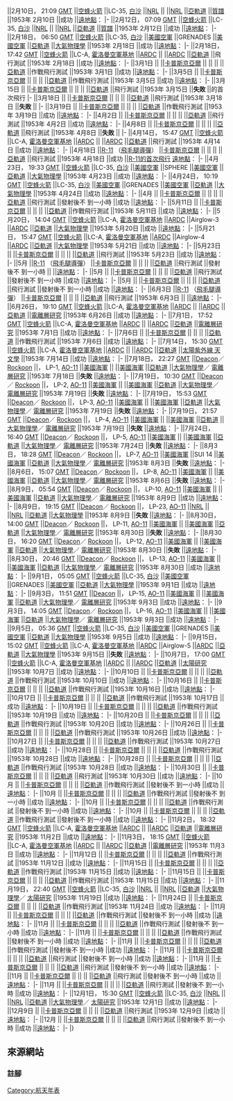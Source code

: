 ||<span id="2月"></span>2月10日，
21:09 [GMT](https://zh.wikipedia.org/wiki/GMT "wikilink") ||[空蜂火箭](https://zh.wikipedia.org/wiki/空蜂火箭 "wikilink") ||LC-35, [白沙](https://zh.wikipedia.org/wiki/白沙導彈靶場 "wikilink") ||[NRL](../Page/美國海軍研究實驗室.md "wikilink") || ||[NRL](../Page/美國海軍研究實驗室.md "wikilink") ||[亞軌道](https://zh.wikipedia.org/wiki/亞軌道 "wikilink") ||[質譜](https://zh.wikipedia.org/wiki/質譜 "wikilink") ||1953年
2月10日 ||成功 ||[遠地點](https://zh.wikipedia.org/wiki/遠地點 "wikilink")： |- ||2月12日，
07:09 [GMT](https://zh.wikipedia.org/wiki/GMT "wikilink") ||[空蜂火箭](https://zh.wikipedia.org/wiki/空蜂火箭 "wikilink") ||LC-35, [白沙](https://zh.wikipedia.org/wiki/白沙導彈靶場 "wikilink") ||[NRL](../Page/美國海軍研究實驗室.md "wikilink") || ||[NRL](../Page/美國海軍研究實驗室.md "wikilink") ||[亞軌道](https://zh.wikipedia.org/wiki/亞軌道 "wikilink") ||[質譜](https://zh.wikipedia.org/wiki/質譜 "wikilink") ||1953年
2月12日 ||成功 ||[遠地點](https://zh.wikipedia.org/wiki/遠地點 "wikilink")： |- ||2月18日，
06:50 [GMT](https://zh.wikipedia.org/wiki/GMT "wikilink") ||[空蜂火箭](https://zh.wikipedia.org/wiki/空蜂火箭 "wikilink") ||LC-35, [白沙](https://zh.wikipedia.org/wiki/白沙導彈靶場 "wikilink") ||[美國空軍](https://zh.wikipedia.org/wiki/美國空軍 "wikilink") ||GRENADES ||[美國空軍](https://zh.wikipedia.org/wiki/美國空軍 "wikilink") ||[亞軌道](https://zh.wikipedia.org/wiki/亞軌道 "wikilink") ||[大氣物理學](https://zh.wikipedia.org/wiki/大氣物理學 "wikilink") ||1953年
2月18日 ||成功 ||[遠地點](https://zh.wikipedia.org/wiki/遠地點 "wikilink")： |- ||2月18日，
17:42 [GMT](https://zh.wikipedia.org/wiki/GMT "wikilink") ||[空蜂火箭](https://zh.wikipedia.org/wiki/空蜂火箭 "wikilink") ||LC-A,
[霍洛曼空軍基地](https://zh.wikipedia.org/wiki/霍洛曼空軍基地 "wikilink") ||[ARDC](https://zh.wikipedia.org/wiki/空軍研發司令部 "wikilink") || ||[ARDC](https://zh.wikipedia.org/wiki/空軍研發司令部 "wikilink") ||[亞軌道](https://zh.wikipedia.org/wiki/亞軌道 "wikilink") ||飛行測試 ||1953年
2月18日 ||成功 ||[遠地點](https://zh.wikipedia.org/wiki/遠地點 "wikilink")： |- ||<span id="3月"></span>3月1日 || ||[卡普斯京亞爾](https://zh.wikipedia.org/wiki/卡普斯京亞爾 "wikilink") || || || ||[亞軌道](https://zh.wikipedia.org/wiki/亞軌道 "wikilink") ||作戰飛行測試 ||1953年
3月1日 ||成功 ||[遠地點](https://zh.wikipedia.org/wiki/遠地點 "wikilink")： |- ||3月5日 || ||[卡普斯京亞爾](https://zh.wikipedia.org/wiki/卡普斯京亞爾 "wikilink") || || || ||[亞軌道](https://zh.wikipedia.org/wiki/亞軌道 "wikilink") ||作戰飛行測試 ||1953年
3月5日 ||成功 ||[遠地點](https://zh.wikipedia.org/wiki/遠地點 "wikilink")： |- ||3月15日 || ||[卡普斯京亞爾](https://zh.wikipedia.org/wiki/卡普斯京亞爾 "wikilink") || || || ||[亞軌道](https://zh.wikipedia.org/wiki/亞軌道 "wikilink") ||飛行測試 ||1953年
3月15日 ||**失敗** ||的首次飛行 |- ||3月18日 || ||[卡普斯京亞爾](https://zh.wikipedia.org/wiki/卡普斯京亞爾 "wikilink") || || || ||[亞軌道](https://zh.wikipedia.org/wiki/亞軌道 "wikilink") ||飛行測試 ||1953年
3月18日 ||**失敗** || |- ||3月19日 || ||[卡普斯京亞爾](https://zh.wikipedia.org/wiki/卡普斯京亞爾 "wikilink") || || || ||[亞軌道](https://zh.wikipedia.org/wiki/亞軌道 "wikilink") ||作戰飛行測試 ||1953年
3月19日 ||成功 ||[遠地點](https://zh.wikipedia.org/wiki/遠地點 "wikilink")： |- ||<span id="4月"></span>4月2日 || ||[卡普斯京亞爾](https://zh.wikipedia.org/wiki/卡普斯京亞爾 "wikilink") || || || ||[亞軌道](https://zh.wikipedia.org/wiki/亞軌道 "wikilink") ||飛行測試 ||1953年
4月2日 ||成功 ||[遠地點](https://zh.wikipedia.org/wiki/遠地點 "wikilink")： |- ||4月8日 || ||[卡普斯京亞爾](https://zh.wikipedia.org/wiki/卡普斯京亞爾 "wikilink") || || || ||[亞軌道](https://zh.wikipedia.org/wiki/亞軌道 "wikilink") ||飛行測試 ||1953年
4月8日 ||**失敗** || |- ||4月14日，
15:47 [GMT](https://zh.wikipedia.org/wiki/GMT "wikilink") ||[空蜂火箭](https://zh.wikipedia.org/wiki/空蜂火箭 "wikilink") ||LC-A,
[霍洛曼空軍基地](https://zh.wikipedia.org/wiki/霍洛曼空軍基地 "wikilink") ||[ARDC](https://zh.wikipedia.org/wiki/空軍研發司令部 "wikilink") || ||[ARDC](https://zh.wikipedia.org/wiki/空軍研發司令部 "wikilink") ||[亞軌道](https://zh.wikipedia.org/wiki/亞軌道 "wikilink") ||飛行測試 ||1953年
4月14日 ||成功 ||[遠地點](https://zh.wikipedia.org/wiki/遠地點 "wikilink")： |- ||4月18日 ||[R-11](https://zh.wikipedia.org/wiki/R-11 "wikilink")
（[飛毛腿導彈](https://zh.wikipedia.org/wiki/飛毛腿導彈 "wikilink")） ||[卡普斯京亞爾](https://zh.wikipedia.org/wiki/卡普斯京亞爾 "wikilink") || || || ||[亞軌道](https://zh.wikipedia.org/wiki/亞軌道 "wikilink") ||飛行測試 ||1953年
4月18日 ||成功 ||[R-11的首次飛行](https://zh.wikipedia.org/wiki/R-11 "wikilink")
[遠地點](https://zh.wikipedia.org/wiki/遠地點 "wikilink")： |- ||4月23日，
19:33 [GMT](https://zh.wikipedia.org/wiki/GMT "wikilink") ||[空蜂火箭](https://zh.wikipedia.org/wiki/空蜂火箭 "wikilink") ||LC-35, [白沙](https://zh.wikipedia.org/wiki/白沙導彈靶場 "wikilink") ||[美國空軍](https://zh.wikipedia.org/wiki/美國空軍 "wikilink") ||SPHERE ||[美國空軍](https://zh.wikipedia.org/wiki/美國空軍 "wikilink") ||[亞軌道](https://zh.wikipedia.org/wiki/亞軌道 "wikilink") ||[大氣物理學](https://zh.wikipedia.org/wiki/大氣物理學 "wikilink") ||1953年
4月23日 ||成功 ||[遠地點](https://zh.wikipedia.org/wiki/遠地點 "wikilink")： |- ||4月24日，
10:19 [GMT](https://zh.wikipedia.org/wiki/GMT "wikilink") ||[空蜂火箭](https://zh.wikipedia.org/wiki/空蜂火箭 "wikilink") ||LC-35, [白沙](https://zh.wikipedia.org/wiki/白沙導彈靶場 "wikilink") ||[美國空軍](https://zh.wikipedia.org/wiki/美國空軍 "wikilink") ||GRENADES ||[美國空軍](https://zh.wikipedia.org/wiki/美國空軍 "wikilink") ||[亞軌道](https://zh.wikipedia.org/wiki/亞軌道 "wikilink") ||[大氣物理學](https://zh.wikipedia.org/wiki/大氣物理學 "wikilink") ||1953年
4月24日 ||成功 ||[遠地點](https://zh.wikipedia.org/wiki/遠地點 "wikilink")： |- ||4月 || ||[卡普斯京亞爾](https://zh.wikipedia.org/wiki/卡普斯京亞爾 "wikilink") || || || ||[亞軌道](https://zh.wikipedia.org/wiki/亞軌道 "wikilink") ||飛行測試 ||發射後不
到一小時 ||成功 ||[遠地點](https://zh.wikipedia.org/wiki/遠地點 "wikilink")： |- ||<span id="5月"></span>5月11日 || ||[卡普斯京亞爾](https://zh.wikipedia.org/wiki/卡普斯京亞爾 "wikilink") || || || ||[亞軌道](https://zh.wikipedia.org/wiki/亞軌道 "wikilink") ||作戰飛行測試 ||1953年
5月11日 ||成功 ||[遠地點](https://zh.wikipedia.org/wiki/遠地點 "wikilink")： |- ||5月20日，
14:04 [GMT](https://zh.wikipedia.org/wiki/GMT "wikilink") ||[空蜂火箭](https://zh.wikipedia.org/wiki/空蜂火箭 "wikilink") ||LC-A,
[霍洛曼空軍基地](https://zh.wikipedia.org/wiki/霍洛曼空軍基地 "wikilink") ||[ARDC](https://zh.wikipedia.org/wiki/空軍研發司令部 "wikilink") ||Airglow-3 ||[ARDC](https://zh.wikipedia.org/wiki/空軍研發司令部 "wikilink") ||[亞軌道](https://zh.wikipedia.org/wiki/亞軌道 "wikilink") ||[大氣物理學](https://zh.wikipedia.org/wiki/大氣物理學 "wikilink") ||1953年
5月20日 ||成功 ||[遠地點](https://zh.wikipedia.org/wiki/遠地點 "wikilink")： |- ||5月21日，
15:47 [GMT](https://zh.wikipedia.org/wiki/GMT "wikilink") ||[空蜂火箭](https://zh.wikipedia.org/wiki/空蜂火箭 "wikilink") ||LC-A,
[霍洛曼空軍基地](https://zh.wikipedia.org/wiki/霍洛曼空軍基地 "wikilink") ||[ARDC](https://zh.wikipedia.org/wiki/空軍研發司令部 "wikilink") ||Airglow-4 ||[ARDC](https://zh.wikipedia.org/wiki/空軍研發司令部 "wikilink") ||[亞軌道](https://zh.wikipedia.org/wiki/亞軌道 "wikilink") ||[大氣物理學](https://zh.wikipedia.org/wiki/大氣物理學 "wikilink") ||1953年
5月21日 ||成功 ||[遠地點](https://zh.wikipedia.org/wiki/遠地點 "wikilink")： |- ||5月23日 || ||[卡普斯京亞爾](https://zh.wikipedia.org/wiki/卡普斯京亞爾 "wikilink") || || || ||[亞軌道](https://zh.wikipedia.org/wiki/亞軌道 "wikilink") ||飛行測試 ||1953年
5月23日 ||成功 ||[遠地點](https://zh.wikipedia.org/wiki/遠地點 "wikilink")： |- ||5月 ||[R-11](https://zh.wikipedia.org/wiki/R-11 "wikilink")
（[飛毛腿導彈](https://zh.wikipedia.org/wiki/飛毛腿導彈 "wikilink")） ||[卡普斯京亞爾](https://zh.wikipedia.org/wiki/卡普斯京亞爾 "wikilink") || || || ||[亞軌道](https://zh.wikipedia.org/wiki/亞軌道 "wikilink") ||飛行測試 ||發射後不
到一小時 || ||[遠地點](https://zh.wikipedia.org/wiki/遠地點 "wikilink")： |- ||5月 || ||[卡普斯京亞爾](https://zh.wikipedia.org/wiki/卡普斯京亞爾 "wikilink") || || || ||[亞軌道](https://zh.wikipedia.org/wiki/亞軌道 "wikilink") ||飛行測試 ||發射後不
到一小時 ||成功 ||[遠地點](https://zh.wikipedia.org/wiki/遠地點 "wikilink")： |- ||5月 || ||[卡普斯京亞爾](https://zh.wikipedia.org/wiki/卡普斯京亞爾 "wikilink") || || || ||[亞軌道](https://zh.wikipedia.org/wiki/亞軌道 "wikilink") ||飛行測試 ||發射後不
到一小時 ||成功 ||[遠地點](https://zh.wikipedia.org/wiki/遠地點 "wikilink")： |- ||<span id="6月"></span>6月3日 ||[R-11](https://zh.wikipedia.org/wiki/R-11 "wikilink")
（[飛毛腿導彈](https://zh.wikipedia.org/wiki/飛毛腿導彈 "wikilink")） ||[卡普斯京亞爾](https://zh.wikipedia.org/wiki/卡普斯京亞爾 "wikilink") || || || ||[亞軌道](https://zh.wikipedia.org/wiki/亞軌道 "wikilink") ||飛行測試 ||1953年
6月3日 || ||[遠地點](https://zh.wikipedia.org/wiki/遠地點 "wikilink")： |- ||6月26日，
19:10 [GMT](https://zh.wikipedia.org/wiki/GMT "wikilink") ||[空蜂火箭](https://zh.wikipedia.org/wiki/空蜂火箭 "wikilink") ||LC-A,
[霍洛曼空軍基地](https://zh.wikipedia.org/wiki/霍洛曼空軍基地 "wikilink") ||[ARDC](https://zh.wikipedia.org/wiki/空軍研發司令部 "wikilink") || ||[ARDC](https://zh.wikipedia.org/wiki/空軍研發司令部 "wikilink") ||[亞軌道](https://zh.wikipedia.org/wiki/亞軌道 "wikilink") ||[電離層研究](https://zh.wikipedia.org/wiki/電離層 "wikilink") ||1953年
6月26日 ||成功 ||[遠地點](https://zh.wikipedia.org/wiki/遠地點 "wikilink")： |- ||<span id="7月"></span>7月1日，
17:52 [GMT](https://zh.wikipedia.org/wiki/GMT "wikilink") ||[空蜂火箭](https://zh.wikipedia.org/wiki/空蜂火箭 "wikilink") ||LC-A,
[霍洛曼空軍基地](https://zh.wikipedia.org/wiki/霍洛曼空軍基地 "wikilink") ||[ARDC](https://zh.wikipedia.org/wiki/空軍研發司令部 "wikilink") || ||[ARDC](https://zh.wikipedia.org/wiki/空軍研發司令部 "wikilink") ||[亞軌道](https://zh.wikipedia.org/wiki/亞軌道 "wikilink") ||[電離層研究](https://zh.wikipedia.org/wiki/電離層 "wikilink") ||1953年
7月1日 ||成功 ||[遠地點](https://zh.wikipedia.org/wiki/遠地點 "wikilink")： |- ||7月6日 || ||[卡普斯京亞爾](https://zh.wikipedia.org/wiki/卡普斯京亞爾 "wikilink") || || || ||[亞軌道](https://zh.wikipedia.org/wiki/亞軌道 "wikilink") ||作戰飛行測試 ||1953年
7月6日 ||成功 ||[遠地點](https://zh.wikipedia.org/wiki/遠地點 "wikilink")： |- ||7月14日，
15:30 [GMT](https://zh.wikipedia.org/wiki/GMT "wikilink") ||[空蜂火箭](https://zh.wikipedia.org/wiki/空蜂火箭 "wikilink") ||LC-A,
[霍洛曼空軍基地](https://zh.wikipedia.org/wiki/霍洛曼空軍基地 "wikilink") ||[ARDC](https://zh.wikipedia.org/wiki/空軍研發司令部 "wikilink") || ||[ARDC](https://zh.wikipedia.org/wiki/空軍研發司令部 "wikilink") ||[亞軌道](https://zh.wikipedia.org/wiki/亞軌道 "wikilink") ||[太陽](https://zh.wikipedia.org/wiki/太陽 "wikilink")[紫外線
天文學](../Page/紫外線天文學.md "wikilink") ||1953年
7月14日 ||成功 ||[遠地點](https://zh.wikipedia.org/wiki/遠地點 "wikilink")： |- ||7月18日，
22:27 [GMT](https://zh.wikipedia.org/wiki/GMT "wikilink") ||[Deacon](https://zh.wikipedia.org/wiki/Deacon_\(rocket\) "wikilink")／
[Rockoon](https://zh.wikipedia.org/wiki/Rockoon "wikilink") ||，
LP-1, [AO-11](https://zh.wikipedia.org/wiki/Atlantic_Ocean_Launch_Site_11 "wikilink") ||[美國海軍](../Page/美國海軍.md "wikilink") || ||[美國海軍](../Page/美國海軍.md "wikilink") ||[亞軌道](https://zh.wikipedia.org/wiki/亞軌道 "wikilink") ||[大氣物理學](https://zh.wikipedia.org/wiki/大氣物理學 "wikilink")／
[電離層研究](https://zh.wikipedia.org/wiki/電離層 "wikilink") ||1953年
7月18日 ||**失敗** ||[遠地點](https://zh.wikipedia.org/wiki/遠地點 "wikilink")： |- ||7月19日，
10:30 [GMT](https://zh.wikipedia.org/wiki/GMT "wikilink") ||[Deacon](https://zh.wikipedia.org/wiki/Deacon_\(rocket\) "wikilink")／
[Rockoon](https://zh.wikipedia.org/wiki/Rockoon "wikilink") ||，
LP-2, [AO-11](https://zh.wikipedia.org/wiki/Atlantic_Ocean_Launch_Site_11 "wikilink") ||[美國海軍](../Page/美國海軍.md "wikilink") || ||[美國海軍](../Page/美國海軍.md "wikilink") ||[亞軌道](https://zh.wikipedia.org/wiki/亞軌道 "wikilink") ||[大氣物理學](https://zh.wikipedia.org/wiki/大氣物理學 "wikilink")／
[電離層研究](https://zh.wikipedia.org/wiki/電離層 "wikilink") ||1953年
7月19日 ||**失敗** ||[遠地點](https://zh.wikipedia.org/wiki/遠地點 "wikilink")： |- ||7月19日，
15:53 [GMT](https://zh.wikipedia.org/wiki/GMT "wikilink") ||[Deacon](https://zh.wikipedia.org/wiki/Deacon_\(rocket\) "wikilink")／
[Rockoon](https://zh.wikipedia.org/wiki/Rockoon "wikilink") ||，
LP-3, [AO-11](https://zh.wikipedia.org/wiki/Atlantic_Ocean_Launch_Site_11 "wikilink") ||[美國海軍](../Page/美國海軍.md "wikilink") || ||[美國海軍](../Page/美國海軍.md "wikilink") ||[亞軌道](https://zh.wikipedia.org/wiki/亞軌道 "wikilink") ||[大氣物理學](https://zh.wikipedia.org/wiki/大氣物理學 "wikilink")／
[電離層研究](https://zh.wikipedia.org/wiki/電離層 "wikilink") ||1953年
7月19日 ||**失敗** ||[遠地點](https://zh.wikipedia.org/wiki/遠地點 "wikilink")： |- ||7月19日，
21:57 [GMT](https://zh.wikipedia.org/wiki/GMT "wikilink") ||[Deacon](https://zh.wikipedia.org/wiki/Deacon_\(rocket\) "wikilink")／
[Rockoon](https://zh.wikipedia.org/wiki/Rockoon "wikilink") ||，
LP-4, [AO-11](https://zh.wikipedia.org/wiki/Atlantic_Ocean_Launch_Site_11 "wikilink") ||[美國海軍](../Page/美國海軍.md "wikilink") || ||[美國海軍](../Page/美國海軍.md "wikilink") ||[亞軌道](https://zh.wikipedia.org/wiki/亞軌道 "wikilink") ||[大氣物理學](https://zh.wikipedia.org/wiki/大氣物理學 "wikilink")／
[電離層研究](https://zh.wikipedia.org/wiki/電離層 "wikilink") ||1953年
7月19日 ||**失敗** ||[遠地點](https://zh.wikipedia.org/wiki/遠地點 "wikilink")： |- ||7月24日，
16:40 [GMT](https://zh.wikipedia.org/wiki/GMT "wikilink") ||[Deacon](https://zh.wikipedia.org/wiki/Deacon_\(rocket\) "wikilink")／
[Rockoon](https://zh.wikipedia.org/wiki/Rockoon "wikilink") ||，
LP-5, [AO-11](https://zh.wikipedia.org/wiki/Atlantic_Ocean_Launch_Site_11 "wikilink") ||[美國海軍](../Page/美國海軍.md "wikilink") || ||[美國海軍](../Page/美國海軍.md "wikilink") ||[亞軌道](https://zh.wikipedia.org/wiki/亞軌道 "wikilink") ||[大氣物理學](https://zh.wikipedia.org/wiki/大氣物理學 "wikilink")／
[電離層研究](https://zh.wikipedia.org/wiki/電離層 "wikilink") ||1953年
7月24日 ||**失敗** ||[遠地點](https://zh.wikipedia.org/wiki/遠地點 "wikilink")： |- ||<span id="8月"></span>8月3日，
18:28 [GMT](https://zh.wikipedia.org/wiki/GMT "wikilink") ||[Deacon](https://zh.wikipedia.org/wiki/Deacon_\(rocket\) "wikilink")／
[Rockoon](https://zh.wikipedia.org/wiki/Rockoon "wikilink") ||，
LP-7, [AO-11](https://zh.wikipedia.org/wiki/Atlantic_Ocean_Launch_Site_11 "wikilink") ||[美國海軍](../Page/美國海軍.md "wikilink") ||SUI 14 ||[美國海軍](../Page/美國海軍.md "wikilink") ||[亞軌道](https://zh.wikipedia.org/wiki/亞軌道 "wikilink") ||[大氣物理學](https://zh.wikipedia.org/wiki/大氣物理學 "wikilink")／
[電離層研究](https://zh.wikipedia.org/wiki/電離層 "wikilink") ||1953年
8月3日 ||**失敗** ||[遠地點](https://zh.wikipedia.org/wiki/遠地點 "wikilink")： |- ||8月6日，
15:07 [GMT](https://zh.wikipedia.org/wiki/GMT "wikilink") ||[Deacon](https://zh.wikipedia.org/wiki/Deacon_\(rocket\) "wikilink")／
[Rockoon](https://zh.wikipedia.org/wiki/Rockoon "wikilink") ||，
LP-8, [AO-11](https://zh.wikipedia.org/wiki/Atlantic_Ocean_Launch_Site_11 "wikilink") ||[美國海軍](../Page/美國海軍.md "wikilink") || ||[美國海軍](../Page/美國海軍.md "wikilink") ||[亞軌道](https://zh.wikipedia.org/wiki/亞軌道 "wikilink") ||[大氣物理學](https://zh.wikipedia.org/wiki/大氣物理學 "wikilink")／
[電離層研究](https://zh.wikipedia.org/wiki/電離層 "wikilink") ||1953年
8月6日 ||**失敗** ||[遠地點](https://zh.wikipedia.org/wiki/遠地點 "wikilink")： |- ||8月9日，
05:54 [GMT](https://zh.wikipedia.org/wiki/GMT "wikilink") ||[Deacon](https://zh.wikipedia.org/wiki/Deacon_\(rocket\) "wikilink")／
[Rockoon](https://zh.wikipedia.org/wiki/Rockoon "wikilink") ||，
LP-10, [AO-11](https://zh.wikipedia.org/wiki/Atlantic_Ocean_Launch_Site_11 "wikilink") ||[美國海軍](../Page/美國海軍.md "wikilink") || ||[美國海軍](../Page/美國海軍.md "wikilink") ||[亞軌道](https://zh.wikipedia.org/wiki/亞軌道 "wikilink") ||[大氣物理學](https://zh.wikipedia.org/wiki/大氣物理學 "wikilink")／
[電離層研究](https://zh.wikipedia.org/wiki/電離層 "wikilink") ||1953年
8月9日 ||成功 ||[遠地點](https://zh.wikipedia.org/wiki/遠地點 "wikilink")： |- ||8月9日，
19:15 [GMT](https://zh.wikipedia.org/wiki/GMT "wikilink") ||[Deacon](https://zh.wikipedia.org/wiki/Deacon_\(rocket\) "wikilink")／
[Rockoon](https://zh.wikipedia.org/wiki/Rockoon "wikilink") ||，
LP-23, [AO-11](https://zh.wikipedia.org/wiki/Atlantic_Ocean_Launch_Site_11 "wikilink") ||[NRL](../Page/美國海軍研究實驗室.md "wikilink") || ||[NRL](../Page/美國海軍研究實驗室.md "wikilink") ||[亞軌道](https://zh.wikipedia.org/wiki/亞軌道 "wikilink") ||[大氣物理學](https://zh.wikipedia.org/wiki/大氣物理學 "wikilink") ||1953年
8月9日 ||**失敗** ||[遠地點](https://zh.wikipedia.org/wiki/遠地點 "wikilink")： |- ||8月30日，
14:00 [GMT](https://zh.wikipedia.org/wiki/GMT "wikilink") ||[Deacon](https://zh.wikipedia.org/wiki/Deacon_\(rocket\) "wikilink")／
[Rockoon](https://zh.wikipedia.org/wiki/Rockoon "wikilink") ||，
LP-11, [AO-11](https://zh.wikipedia.org/wiki/Atlantic_Ocean_Launch_Site_11 "wikilink") ||[美國海軍](../Page/美國海軍.md "wikilink") || ||[美國海軍](../Page/美國海軍.md "wikilink") ||[亞軌道](https://zh.wikipedia.org/wiki/亞軌道 "wikilink") ||[大氣物理學](https://zh.wikipedia.org/wiki/大氣物理學 "wikilink")／
[電離層研究](https://zh.wikipedia.org/wiki/電離層 "wikilink") ||1953年
8月30日 ||**失敗** ||[遠地點](https://zh.wikipedia.org/wiki/遠地點 "wikilink")： |- ||8月30日，
16:20 [GMT](https://zh.wikipedia.org/wiki/GMT "wikilink") ||[Deacon](https://zh.wikipedia.org/wiki/Deacon_\(rocket\) "wikilink")／
[Rockoon](https://zh.wikipedia.org/wiki/Rockoon "wikilink") ||，
LP-12, [AO-11](https://zh.wikipedia.org/wiki/Atlantic_Ocean_Launch_Site_11 "wikilink") ||[美國海軍](../Page/美國海軍.md "wikilink") || ||[美國海軍](../Page/美國海軍.md "wikilink") ||[亞軌道](https://zh.wikipedia.org/wiki/亞軌道 "wikilink") ||[大氣物理學](https://zh.wikipedia.org/wiki/大氣物理學 "wikilink")／
[電離層研究](https://zh.wikipedia.org/wiki/電離層 "wikilink") ||1953年
8月30日 ||**失敗** ||[遠地點](https://zh.wikipedia.org/wiki/遠地點 "wikilink")： |- ||8月30日，
20:46 [GMT](https://zh.wikipedia.org/wiki/GMT "wikilink") ||[Deacon](https://zh.wikipedia.org/wiki/Deacon_\(rocket\) "wikilink")／
[Rockoon](https://zh.wikipedia.org/wiki/Rockoon "wikilink") ||，
LP-13, [AO-11](https://zh.wikipedia.org/wiki/Atlantic_Ocean_Launch_Site_11 "wikilink") ||[美國海軍](../Page/美國海軍.md "wikilink") || ||[美國海軍](../Page/美國海軍.md "wikilink") ||[亞軌道](https://zh.wikipedia.org/wiki/亞軌道 "wikilink") ||[大氣物理學](https://zh.wikipedia.org/wiki/大氣物理學 "wikilink")／
[電離層研究](https://zh.wikipedia.org/wiki/電離層 "wikilink") ||1953年
8月30日 ||成功 ||[遠地點](https://zh.wikipedia.org/wiki/遠地點 "wikilink")： |- ||<span id="9月"></span>9月1日，
05:05 [GMT](https://zh.wikipedia.org/wiki/GMT "wikilink") ||[空蜂火箭](https://zh.wikipedia.org/wiki/空蜂火箭 "wikilink") ||LC-35, [白沙](https://zh.wikipedia.org/wiki/白沙導彈靶場 "wikilink") ||[美國空軍](https://zh.wikipedia.org/wiki/美國空軍 "wikilink") ||GRENADES ||[美國空軍](https://zh.wikipedia.org/wiki/美國空軍 "wikilink") ||[亞軌道](https://zh.wikipedia.org/wiki/亞軌道 "wikilink") ||[大氣物理學](https://zh.wikipedia.org/wiki/大氣物理學 "wikilink") ||1953年
9月1日 ||成功 ||[遠地點](https://zh.wikipedia.org/wiki/遠地點 "wikilink")： |- ||9月3日，
11:51 [GMT](https://zh.wikipedia.org/wiki/GMT "wikilink") ||[Deacon](https://zh.wikipedia.org/wiki/Deacon_\(rocket\) "wikilink") ||，
LP-15, [AO-11](https://zh.wikipedia.org/wiki/Atlantic_Ocean_Launch_Site_11 "wikilink") ||[美國海軍](../Page/美國海軍.md "wikilink") || ||[美國海軍](../Page/美國海軍.md "wikilink") ||[亞軌道](https://zh.wikipedia.org/wiki/亞軌道 "wikilink") ||[大氣物理學](https://zh.wikipedia.org/wiki/大氣物理學 "wikilink")／
[電離層研究](https://zh.wikipedia.org/wiki/電離層 "wikilink") ||1953年
9月3日 ||成功 ||[遠地點](https://zh.wikipedia.org/wiki/遠地點 "wikilink")： |- ||9月3日，
14:05 [GMT](https://zh.wikipedia.org/wiki/GMT "wikilink") ||[Deacon](https://zh.wikipedia.org/wiki/Deacon_\(rocket\) "wikilink")／
[Rockoon](https://zh.wikipedia.org/wiki/Rockoon "wikilink") ||，
LP-16, [AO-11](https://zh.wikipedia.org/wiki/Atlantic_Ocean_Launch_Site_11 "wikilink") ||[美國海軍](../Page/美國海軍.md "wikilink") || ||[美國海軍](../Page/美國海軍.md "wikilink") ||[亞軌道](https://zh.wikipedia.org/wiki/亞軌道 "wikilink") ||[大氣物理學](https://zh.wikipedia.org/wiki/大氣物理學 "wikilink")／
[電離層研究](https://zh.wikipedia.org/wiki/電離層 "wikilink") ||1953年
9月3日 ||成功 ||[遠地點](https://zh.wikipedia.org/wiki/遠地點 "wikilink")： |- ||9月5日，
05:36 [GMT](https://zh.wikipedia.org/wiki/GMT "wikilink") ||[空蜂火箭](https://zh.wikipedia.org/wiki/空蜂火箭 "wikilink") ||LC-35, [白沙](https://zh.wikipedia.org/wiki/白沙導彈靶場 "wikilink") ||[美國空軍](https://zh.wikipedia.org/wiki/美國空軍 "wikilink") ||GRENADES ||[美國空軍](https://zh.wikipedia.org/wiki/美國空軍 "wikilink") ||[亞軌道](https://zh.wikipedia.org/wiki/亞軌道 "wikilink") ||[大氣物理學](https://zh.wikipedia.org/wiki/大氣物理學 "wikilink") ||1953年
9月5日 ||成功 ||[遠地點](https://zh.wikipedia.org/wiki/遠地點 "wikilink")： |- ||9月15日，
15:02 [GMT](https://zh.wikipedia.org/wiki/GMT "wikilink") ||[空蜂火箭](https://zh.wikipedia.org/wiki/空蜂火箭 "wikilink") ||LC-A,
[霍洛曼空軍基地](https://zh.wikipedia.org/wiki/霍洛曼空軍基地 "wikilink") ||[ARDC](https://zh.wikipedia.org/wiki/空軍研發司令部 "wikilink") ||Airglow-5 ||[ARDC](https://zh.wikipedia.org/wiki/空軍研發司令部 "wikilink") ||[亞軌道](https://zh.wikipedia.org/wiki/亞軌道 "wikilink") ||[大氣物理學](https://zh.wikipedia.org/wiki/大氣物理學 "wikilink") ||1953年
9月15日 ||**失敗** ||[遠地點](https://zh.wikipedia.org/wiki/遠地點 "wikilink")： |- ||<span id="10月"></span>10月7日，
17:00 [GMT](https://zh.wikipedia.org/wiki/GMT "wikilink") ||[空蜂火箭](https://zh.wikipedia.org/wiki/空蜂火箭 "wikilink") ||LC-A,
[霍洛曼空軍基地](https://zh.wikipedia.org/wiki/霍洛曼空軍基地 "wikilink") ||[ARDC](https://zh.wikipedia.org/wiki/空軍研發司令部 "wikilink") || ||[ARDC](https://zh.wikipedia.org/wiki/空軍研發司令部 "wikilink") ||[亞軌道](https://zh.wikipedia.org/wiki/亞軌道 "wikilink") ||[太陽研究](https://zh.wikipedia.org/wiki/太陽 "wikilink") ||1953年
10月7日 ||成功 ||[遠地點](https://zh.wikipedia.org/wiki/遠地點 "wikilink")： |- ||10月10日 || ||[卡普斯京亞爾](https://zh.wikipedia.org/wiki/卡普斯京亞爾 "wikilink") || || || ||[亞軌道](https://zh.wikipedia.org/wiki/亞軌道 "wikilink") ||作戰飛行測試 ||1953年
10月10日 ||成功 ||[遠地點](https://zh.wikipedia.org/wiki/遠地點 "wikilink")： |- ||10月16日 || ||[卡普斯京亞爾](https://zh.wikipedia.org/wiki/卡普斯京亞爾 "wikilink") || || || ||[亞軌道](https://zh.wikipedia.org/wiki/亞軌道 "wikilink") ||作戰飛行測試 ||1953年
10月16日 ||成功 ||[遠地點](https://zh.wikipedia.org/wiki/遠地點 "wikilink")： |- ||10月17日 || ||[卡普斯京亞爾](https://zh.wikipedia.org/wiki/卡普斯京亞爾 "wikilink") || || || ||[亞軌道](https://zh.wikipedia.org/wiki/亞軌道 "wikilink") ||作戰飛行測試 ||1953年
10月17日 ||成功 ||[遠地點](https://zh.wikipedia.org/wiki/遠地點 "wikilink")： |- ||10月19日 || ||[卡普斯京亞爾](https://zh.wikipedia.org/wiki/卡普斯京亞爾 "wikilink") || || || ||[亞軌道](https://zh.wikipedia.org/wiki/亞軌道 "wikilink") ||作戰飛行測試 ||1953年
10月19日 ||成功 ||[遠地點](https://zh.wikipedia.org/wiki/遠地點 "wikilink")： |- ||10月20日 || ||[卡普斯京亞爾](https://zh.wikipedia.org/wiki/卡普斯京亞爾 "wikilink") || || || ||[亞軌道](https://zh.wikipedia.org/wiki/亞軌道 "wikilink") ||作戰飛行測試 ||1953年
10月20日 ||成功 ||[遠地點](https://zh.wikipedia.org/wiki/遠地點 "wikilink")： |- ||10月26日 || ||[卡普斯京亞爾](https://zh.wikipedia.org/wiki/卡普斯京亞爾 "wikilink") || || || ||[亞軌道](https://zh.wikipedia.org/wiki/亞軌道 "wikilink") ||作戰飛行測試 ||1953年
10月26日 ||成功 ||[遠地點](https://zh.wikipedia.org/wiki/遠地點 "wikilink")： |- ||10月27日 || ||[卡普斯京亞爾](https://zh.wikipedia.org/wiki/卡普斯京亞爾 "wikilink") || || || ||[亞軌道](https://zh.wikipedia.org/wiki/亞軌道 "wikilink") ||作戰飛行測試 ||1953年
10月27日 ||成功 ||[遠地點](https://zh.wikipedia.org/wiki/遠地點 "wikilink")： |- ||10月28日 || ||[卡普斯京亞爾](https://zh.wikipedia.org/wiki/卡普斯京亞爾 "wikilink") || || || ||[亞軌道](https://zh.wikipedia.org/wiki/亞軌道 "wikilink") ||作戰飛行測試 ||1953年
10月28日 ||成功 ||[遠地點](https://zh.wikipedia.org/wiki/遠地點 "wikilink")： |- ||10月28日 || ||[卡普斯京亞爾](https://zh.wikipedia.org/wiki/卡普斯京亞爾 "wikilink") || || || ||[亞軌道](https://zh.wikipedia.org/wiki/亞軌道 "wikilink") ||作戰飛行測試 ||1953年
10月28日 ||成功 ||[遠地點](https://zh.wikipedia.org/wiki/遠地點 "wikilink")： |- ||10月30日 || ||[卡普斯京亞爾](https://zh.wikipedia.org/wiki/卡普斯京亞爾 "wikilink") || || || ||[亞軌道](https://zh.wikipedia.org/wiki/亞軌道 "wikilink") ||飛行測試 ||1953年
10月30日 ||成功 ||[遠地點](https://zh.wikipedia.org/wiki/遠地點 "wikilink")： |- ||10月 || ||[卡普斯京亞爾](https://zh.wikipedia.org/wiki/卡普斯京亞爾 "wikilink") || || || ||[亞軌道](https://zh.wikipedia.org/wiki/亞軌道 "wikilink") ||作戰飛行測試 ||發射後不
到一小時 ||成功 ||[遠地點](https://zh.wikipedia.org/wiki/遠地點 "wikilink")： |- ||10月 || ||[卡普斯京亞爾](https://zh.wikipedia.org/wiki/卡普斯京亞爾 "wikilink") || || || ||[亞軌道](https://zh.wikipedia.org/wiki/亞軌道 "wikilink") ||作戰飛行測試 ||發射後不
到一小時 ||成功 ||[遠地點](https://zh.wikipedia.org/wiki/遠地點 "wikilink")： |- ||10月 || ||[卡普斯京亞爾](https://zh.wikipedia.org/wiki/卡普斯京亞爾 "wikilink") || || || ||[亞軌道](https://zh.wikipedia.org/wiki/亞軌道 "wikilink") ||作戰飛行測試 ||發射後不
到一小時 ||成功 ||[遠地點](https://zh.wikipedia.org/wiki/遠地點 "wikilink")： |- ||10月 || ||[卡普斯京亞爾](https://zh.wikipedia.org/wiki/卡普斯京亞爾 "wikilink") || || || ||[亞軌道](https://zh.wikipedia.org/wiki/亞軌道 "wikilink") ||作戰飛行測試 ||發射後不
到一小時 ||成功 ||[遠地點](https://zh.wikipedia.org/wiki/遠地點 "wikilink")： |- ||<span id="11月"></span>11月2日，
18:32 [GMT](https://zh.wikipedia.org/wiki/GMT "wikilink") ||[空蜂火箭](https://zh.wikipedia.org/wiki/空蜂火箭 "wikilink") ||LC-A,
[霍洛曼空軍基地](https://zh.wikipedia.org/wiki/霍洛曼空軍基地 "wikilink") ||[ARDC](https://zh.wikipedia.org/wiki/空軍研發司令部 "wikilink") || ||[ARDC](https://zh.wikipedia.org/wiki/空軍研發司令部 "wikilink") ||[亞軌道](https://zh.wikipedia.org/wiki/亞軌道 "wikilink") ||[電離層研究](https://zh.wikipedia.org/wiki/電離層 "wikilink") ||1953年
11月2日 ||成功 ||[遠地點](https://zh.wikipedia.org/wiki/遠地點 "wikilink")： |- ||11月3日，
18:15 [GMT](https://zh.wikipedia.org/wiki/GMT "wikilink") ||[空蜂火箭](https://zh.wikipedia.org/wiki/空蜂火箭 "wikilink") ||LC-A,
[霍洛曼空軍基地](https://zh.wikipedia.org/wiki/霍洛曼空軍基地 "wikilink") ||[ARDC](https://zh.wikipedia.org/wiki/空軍研發司令部 "wikilink") || ||[ARDC](https://zh.wikipedia.org/wiki/空軍研發司令部 "wikilink") ||[亞軌道](https://zh.wikipedia.org/wiki/亞軌道 "wikilink") ||[電離層研究](https://zh.wikipedia.org/wiki/電離層 "wikilink") ||1953年
11月3日 ||成功 ||[遠地點](https://zh.wikipedia.org/wiki/遠地點 "wikilink")： |- ||11月12日 || ||[卡普斯京亞爾](https://zh.wikipedia.org/wiki/卡普斯京亞爾 "wikilink") || || || ||[亞軌道](https://zh.wikipedia.org/wiki/亞軌道 "wikilink") ||作戰飛行測試 ||1953年
11月12日 ||成功 ||[遠地點](https://zh.wikipedia.org/wiki/遠地點 "wikilink")： |- ||11月15日 || ||[卡普斯京亞爾](https://zh.wikipedia.org/wiki/卡普斯京亞爾 "wikilink") || || || ||[亞軌道](https://zh.wikipedia.org/wiki/亞軌道 "wikilink") ||作戰飛行測試 ||1953年
11月15日 ||成功 ||[遠地點](https://zh.wikipedia.org/wiki/遠地點 "wikilink")： |- ||11月15日 || ||[卡普斯京亞爾](https://zh.wikipedia.org/wiki/卡普斯京亞爾 "wikilink") || || || ||[亞軌道](https://zh.wikipedia.org/wiki/亞軌道 "wikilink") ||作戰飛行測試 ||1953年
11月15日 ||成功 ||[遠地點](https://zh.wikipedia.org/wiki/遠地點 "wikilink")： |- ||11月19日，
22:40 [GMT](https://zh.wikipedia.org/wiki/GMT "wikilink") ||[空蜂火箭](https://zh.wikipedia.org/wiki/空蜂火箭 "wikilink") ||LC-35, [白沙](https://zh.wikipedia.org/wiki/白沙導彈靶場 "wikilink") ||[NRL](../Page/美國海軍研究實驗室.md "wikilink") || ||[NRL](../Page/美國海軍研究實驗室.md "wikilink") ||[亞軌道](https://zh.wikipedia.org/wiki/亞軌道 "wikilink") ||[大氣物理學](https://zh.wikipedia.org/wiki/大氣物理學 "wikilink")／
[太陽研究](https://zh.wikipedia.org/wiki/太陽 "wikilink") ||1953年
11月19日 ||成功 ||[遠地點](https://zh.wikipedia.org/wiki/遠地點 "wikilink")： |- ||11月24日 || ||[卡普斯京亞爾](https://zh.wikipedia.org/wiki/卡普斯京亞爾 "wikilink") || || || ||[亞軌道](https://zh.wikipedia.org/wiki/亞軌道 "wikilink") ||作戰飛行測試 ||1953年
11月24日 ||成功 ||[遠地點](https://zh.wikipedia.org/wiki/遠地點 "wikilink")： |- ||11月 || ||[卡普斯京亞爾](https://zh.wikipedia.org/wiki/卡普斯京亞爾 "wikilink") || || || ||[亞軌道](https://zh.wikipedia.org/wiki/亞軌道 "wikilink") ||作戰飛行測試 ||發射後不
到一小時 ||成功 ||[遠地點](https://zh.wikipedia.org/wiki/遠地點 "wikilink")： |- ||11月 || ||[卡普斯京亞爾](https://zh.wikipedia.org/wiki/卡普斯京亞爾 "wikilink") || || || ||[亞軌道](https://zh.wikipedia.org/wiki/亞軌道 "wikilink") ||作戰飛行測試 ||發射後不
到一小時 ||成功 ||[遠地點](https://zh.wikipedia.org/wiki/遠地點 "wikilink")： |- ||11月 || ||[卡普斯京亞爾](https://zh.wikipedia.org/wiki/卡普斯京亞爾 "wikilink") || || || ||[亞軌道](https://zh.wikipedia.org/wiki/亞軌道 "wikilink") ||作戰飛行測試 ||發射後不
到一小時 ||成功 ||[遠地點](https://zh.wikipedia.org/wiki/遠地點 "wikilink")： |- ||11月 || ||[卡普斯京亞爾](https://zh.wikipedia.org/wiki/卡普斯京亞爾 "wikilink") || || || ||[亞軌道](https://zh.wikipedia.org/wiki/亞軌道 "wikilink") ||作戰飛行測試 ||發射後不
到一小時 ||成功 ||[遠地點](https://zh.wikipedia.org/wiki/遠地點 "wikilink")： |- ||11月 || ||[卡普斯京亞爾](https://zh.wikipedia.org/wiki/卡普斯京亞爾 "wikilink") || || || ||[亞軌道](https://zh.wikipedia.org/wiki/亞軌道 "wikilink") ||飛行測試 ||發射後不
到一小時 ||成功 ||[遠地點](https://zh.wikipedia.org/wiki/遠地點 "wikilink")： |- ||11月 || ||[卡普斯京亞爾](https://zh.wikipedia.org/wiki/卡普斯京亞爾 "wikilink") || || || ||[亞軌道](https://zh.wikipedia.org/wiki/亞軌道 "wikilink") ||飛行測試 ||發射後不
到一小時 ||成功 ||[遠地點](https://zh.wikipedia.org/wiki/遠地點 "wikilink")： |- ||11月 || ||[卡普斯京亞爾](https://zh.wikipedia.org/wiki/卡普斯京亞爾 "wikilink") || || || ||[亞軌道](https://zh.wikipedia.org/wiki/亞軌道 "wikilink") ||飛行測試 ||發射後不
到一小時 ||成功 ||[遠地點](https://zh.wikipedia.org/wiki/遠地點 "wikilink")： |- ||11月 || ||[卡普斯京亞爾](https://zh.wikipedia.org/wiki/卡普斯京亞爾 "wikilink") || || || ||[亞軌道](https://zh.wikipedia.org/wiki/亞軌道 "wikilink") ||飛行測試 ||發射後不
到一小時 ||成功 ||[遠地點](https://zh.wikipedia.org/wiki/遠地點 "wikilink")： |- ||<span id="12月"></span>12月1日，
15:30 [GMT](https://zh.wikipedia.org/wiki/GMT "wikilink") ||[空蜂火箭](https://zh.wikipedia.org/wiki/空蜂火箭 "wikilink") ||LC-35, [白沙](https://zh.wikipedia.org/wiki/白沙導彈靶場 "wikilink") ||[NRL](../Page/美國海軍研究實驗室.md "wikilink") || ||[NRL](../Page/美國海軍研究實驗室.md "wikilink") ||[亞軌道](https://zh.wikipedia.org/wiki/亞軌道 "wikilink") ||[大氣物理學](https://zh.wikipedia.org/wiki/大氣物理學 "wikilink")／
[太陽研究](https://zh.wikipedia.org/wiki/太陽 "wikilink") ||1953年
12月1日 ||成功 ||[遠地點](https://zh.wikipedia.org/wiki/遠地點 "wikilink")： |- ||12月9日 || ||[卡普斯京亞爾](https://zh.wikipedia.org/wiki/卡普斯京亞爾 "wikilink") || || || ||[亞軌道](https://zh.wikipedia.org/wiki/亞軌道 "wikilink") ||飛行測試 ||1953年
12月9日 ||成功 ||[遠地點](https://zh.wikipedia.org/wiki/遠地點 "wikilink")： |- ||12月 || ||[卡普斯京亞爾](https://zh.wikipedia.org/wiki/卡普斯京亞爾 "wikilink") || || || ||[亞軌道](https://zh.wikipedia.org/wiki/亞軌道 "wikilink") ||飛行測試 ||發射後不
到一小時 ||成功 ||[遠地點](https://zh.wikipedia.org/wiki/遠地點 "wikilink")： |- |}

## 來源網站

### 註腳

[Category:航天年表](https://zh.wikipedia.org/wiki/Category:航天年表 "wikilink")